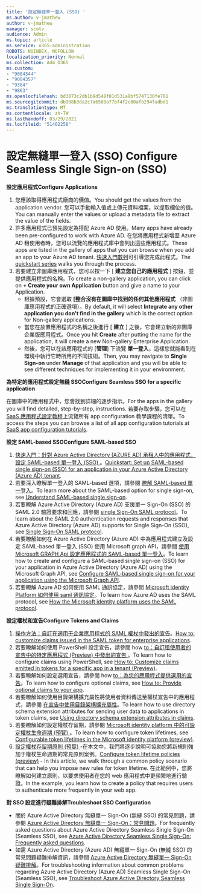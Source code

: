 ```yaml
---
title: '設定無縫單一登入 (SSO) '
ms.author: v-jmathew
author: v-jmathew
manager: scotv
audience: Admin
ms.topic: article
ms.service: o365-administration
ROBOTS: NOINDEX, NOFOLLOW
localization_priority: Normal
ms.collection: Adm_O365
ms.custom:
- "9004344"
- "9004357"
- "9384"
- "9863"
ms.openlocfilehash: bd3873c2db1b8d548f81d531a8bf5747130fe761
ms.sourcegitcommit: db908b3da2c7a6508a77bf4f2c80afb294fadbd1
ms.translationtype: MT
ms.contentlocale: zh-TW
ms.lasthandoff: 03/29/2021
ms.locfileid: "51402258"
---
```

# <a name="configure-seamless-single-sign-on-sso"></a><span data-ttu-id="e7865-102">設定無縫單一登入 (SSO) </span><span class="sxs-lookup"><span data-stu-id="e7865-102">Configure Seamless Single Sign-on (SSO)</span></span>

<span data-ttu-id="e7865-103">**設定應用程式**</span><span class="sxs-lookup"><span data-stu-id="e7865-103">**Configure Applications**</span></span>

1. <span data-ttu-id="e7865-104">您應該取得應用程式廠商的價值。</span><span class="sxs-lookup"><span data-stu-id="e7865-104">You should get the values from the application vendor.</span></span> <span data-ttu-id="e7865-105">您可以手動輸入值或上傳元資料檔案，以提取欄位的值。</span><span class="sxs-lookup"><span data-stu-id="e7865-105">You can manually enter the values or upload a metadata file to extract the value of the fields.</span></span>
2. <span data-ttu-id="e7865-106">許多應用程式已預先設定為搭配 Azure AD 使用。</span><span class="sxs-lookup"><span data-stu-id="e7865-106">Many apps have already been pre-configured to work with Azure AD.</span></span> <span data-ttu-id="e7865-107">在您將應用程式新增至 Azure AD 租使用者時，您可以流覽的應用程式庫中會列出這些應用程式。</span><span class="sxs-lookup"><span data-stu-id="e7865-107">These apps are listed in the gallery of apps that you can browse when you add an app to your Azure AD tenant.</span></span> <span data-ttu-id="e7865-108">[快速入門數列](https://docs.microsoft.com/azure/active-directory/manage-apps/add-application-portal-configure)可引導您完成此程式。</span><span class="sxs-lookup"><span data-stu-id="e7865-108">The [quickstart series](https://docs.microsoft.com/azure/active-directory/manage-apps/add-application-portal-configure) walks you through the process.</span></span>
3. <span data-ttu-id="e7865-109">若要建立非圖庫應用程式，您可以按一下 [ **建立您自己的應用程式** ] 按鈕，並提供應用程式的名稱。</span><span class="sxs-lookup"><span data-stu-id="e7865-109">To create a non-gallery application, you can click on **+ Create your own Application** button and give a name to your Application.</span></span>
    - <span data-ttu-id="e7865-110">根據預設，它會選取 **[整合沒有在圖庫中找到的任何其他應用程式** （非圖庫應用程式的正確選項）。</span><span class="sxs-lookup"><span data-stu-id="e7865-110">By default, it will select **Integrate any other application you don't find in the gallery** which is the correct option for Non-gallery applications.</span></span>
    - <span data-ttu-id="e7865-111">當您在放置應用程式的名稱之後進行 [ **建立** ] 之後，它會建立新的非圖庫企業版應用程式。</span><span class="sxs-lookup"><span data-stu-id="e7865-111">Once you hit **Create** after putting the name for the application, it will create a new Non-gallery Enterprise Application.</span></span>
    - <span data-ttu-id="e7865-112">然後，您可以在該應用程式的 [**管理**] 下流覽 **單一登入**，這樣您就能看到在環境中執行它時所用的不同技術。</span><span class="sxs-lookup"><span data-stu-id="e7865-112">Then, you may navigate to **Single Sign-on** under **Manage** of that application and you will be able to see different techniques for implementing it in your environment.</span></span>

<span data-ttu-id="e7865-113">**為特定的應用程式設定無縫 SSO**</span><span class="sxs-lookup"><span data-stu-id="e7865-113">**Configure Seamless SSO for a specific application**</span></span>

<span data-ttu-id="e7865-114">在圖庫中的應用程式中，您會找到詳細的逐步指示。</span><span class="sxs-lookup"><span data-stu-id="e7865-114">For the apps in the gallery you will find detailed, step-by-step, instructions.</span></span> <span data-ttu-id="e7865-115">若要存取步驟，您可以在 [SaaS 應用程式設定教程](https://docs.microsoft.com/azure/active-directory/saas-apps/tutorial-list)上流覽所有 app configuration 教學課程的清單。</span><span class="sxs-lookup"><span data-stu-id="e7865-115">To access the steps you can browse a list of all app configuration tutorials at [SaaS app configuration tutorials](https://docs.microsoft.com/azure/active-directory/saas-apps/tutorial-list).</span></span>

<span data-ttu-id="e7865-116">**設定 SAML-based SSO**</span><span class="sxs-lookup"><span data-stu-id="e7865-116">**Configure SAML-based SSO**</span></span>

1. <span data-ttu-id="e7865-117">[快速入門：針對 Azure Active Directory (AZURE AD) 承租人中的應用程式，設定 SAML-based 單一登入 (SSO) ](https://docs.microsoft.com/azure/active-directory/manage-apps/add-application-portal-setup-sso)。</span><span class="sxs-lookup"><span data-stu-id="e7865-117">[Quickstart: Set up SAML-based single sign-on (SSO) for an application in your Azure Active Directory (Azure AD) tenant](https://docs.microsoft.com/azure/active-directory/manage-apps/add-application-portal-setup-sso).</span></span>
2. <span data-ttu-id="e7865-118">若要深入瞭解單一登入的 SAML-based 選項，請參閱 [瞭解 SAML-based 單一登入](https://docs.microsoft.com/azure/active-directory/manage-apps/configure-saml-single-sign-on)。</span><span class="sxs-lookup"><span data-stu-id="e7865-118">To learn more about the SAML-based option for single sign-on, see [Understand SAML-based single sign-on](https://docs.microsoft.com/azure/active-directory/manage-apps/configure-saml-single-sign-on).</span></span>
3. <span data-ttu-id="e7865-119">若要瞭解 Azure Active Directory (Azure AD) 支援單一 Sign-On (SSO) 的 SAML 2.0 驗證要求和回應，請參閱 [single Sign-On SAML protocol](https://docs.microsoft.com/azure/active-directory/develop/single-sign-on-saml-protocol)。</span><span class="sxs-lookup"><span data-stu-id="e7865-119">To learn about the SAML 2.0 authentication requests and responses that Azure Active Directory (Azure AD) supports for Single Sign-On (SSO), see [Single Sign-On SAML protocol](https://docs.microsoft.com/azure/active-directory/develop/single-sign-on-saml-protocol).</span></span>
4. <span data-ttu-id="e7865-120">若要瞭解如何在 Azure Active Directory (Azure AD) 中為應用程式建立及設定 SAML-based 單一登入 (SSO) 使用 Microsoft graph API，請參閱 [使用 Microsoft GRAPH Api 設定應用程式的 SAML-based 單一登入](https://docs.microsoft.com/graph/application-saml-sso-configure-api)。</span><span class="sxs-lookup"><span data-stu-id="e7865-120">To learn how to create and configure a SAML-based single sign-on (SSO) for your application in Azure Active Directory (Azure AD) using the Microsoft Graph API, see [Configure SAML-based single sign-on for your application using the Microsoft Graph API](https://docs.microsoft.com/graph/application-saml-sso-configure-api).</span></span>
5. <span data-ttu-id="e7865-121">若要瞭解 Azure AD 如何使用 SAML 通訊協定，請參閱 [Microsoft identity Platform 如何使用 saml 通訊協定](https://docs.microsoft.com/azure/active-directory/develop/active-directory-saml-protocol-reference)。</span><span class="sxs-lookup"><span data-stu-id="e7865-121">To learn how Azure AD uses the SAML protocol, see [How the Microsoft identity platform uses the SAML protocol](https://docs.microsoft.com/azure/active-directory/develop/active-directory-saml-protocol-reference).</span></span>

<span data-ttu-id="e7865-122">**設定權杖和宣告**</span><span class="sxs-lookup"><span data-stu-id="e7865-122">**Configure Tokens and Claims**</span></span>

1. <span data-ttu-id="e7865-123">[操作方法：自訂在適用于企業應用程式的 SAML 權杖中發出的宣告](https://docs.microsoft.com/azure/active-directory/develop/active-directory-saml-claims-customization)。</span><span class="sxs-lookup"><span data-stu-id="e7865-123">[How to: customize claims issued in the SAML token for enterprise applications](https://docs.microsoft.com/azure/active-directory/develop/active-directory-saml-claims-customization).</span></span>
2. <span data-ttu-id="e7865-124">若要瞭解如何使用 PowerShell 設定宣告，請參閱 how [to：自訂租使用者的宣告中的特定應用程式 (Preview) 中發出的宣告 ](https://docs.microsoft.com/azure/active-directory/develop/active-directory-claims-mapping)。</span><span class="sxs-lookup"><span data-stu-id="e7865-124">To learn how to configure claims using PowerShell, see [How to: Customize claims emitted in tokens for a specific app in a tenant (Preview)](https://docs.microsoft.com/azure/active-directory/develop/active-directory-claims-mapping).</span></span>
3. <span data-ttu-id="e7865-125">若要瞭解如何設定選用宣告，請參閱 how [to：為您的應用程式提供選用的宣告](https://docs.microsoft.com/azure/active-directory/develop/active-directory-optional-claims)。</span><span class="sxs-lookup"><span data-stu-id="e7865-125">To learn how to configure optional claims, see [How to: Provide optional claims to your app](https://docs.microsoft.com/azure/active-directory/develop/active-directory-optional-claims).</span></span>
4. <span data-ttu-id="e7865-126">若要瞭解如何使用目錄架構擴充屬性將使用者資料傳送至權杖宣告中的應用程式，請參閱 [在宣告中使用目錄架構擴充屬性](https://docs.microsoft.com/azure/active-directory/develop/active-directory-schema-extensions)。</span><span class="sxs-lookup"><span data-stu-id="e7865-126">To learn how to use directory schema extension attributes for sending user data to applications in token claims, see [Using directory schema extension attributes in claims](https://docs.microsoft.com/azure/active-directory/develop/active-directory-schema-extensions).</span></span>
5. <span data-ttu-id="e7865-127">若要瞭解如何設定權杖存留期，請參閱 [Microsoft identity platform 中的可設定權杖生命週期 (預覽) ](https://docs.microsoft.com/azure/active-directory/develop/active-directory-configurable-token-lifetimes)。</span><span class="sxs-lookup"><span data-stu-id="e7865-127">To learn how to configure token lifetimes, see [Configurable token lifetimes in the Microsoft identity platform (preview)](https://docs.microsoft.com/azure/active-directory/develop/active-directory-configurable-token-lifetimes).</span></span>
6. <span data-ttu-id="e7865-128">[設定權杖存留期原則 (預覽) ](https://docs.microsoft.com/azure/active-directory/develop/configure-token-lifetimes) -在本文中，我們將逐步說明可協助您將新規則強加于權杖生命週期的常見原則案例。</span><span class="sxs-lookup"><span data-stu-id="e7865-128">[Configure token lifetime policies (preview)](https://docs.microsoft.com/azure/active-directory/develop/configure-token-lifetimes) - In this article, we walk through a common policy scenario that can help you impose new rules for token lifetime.</span></span> <span data-ttu-id="e7865-129">在此範例中，您將瞭解如何建立原則，以要求使用者在您的 web 應用程式中更頻繁地進行驗證。</span><span class="sxs-lookup"><span data-stu-id="e7865-129">In the example, you learn how to create a policy that requires users to authenticate more frequently in your web app.</span></span>

<span data-ttu-id="e7865-130">**對 SSO 設定進行疑難排解**</span><span class="sxs-lookup"><span data-stu-id="e7865-130">**Troubleshoot SSO Configuration**</span></span>

- <span data-ttu-id="e7865-131">關於 Azure Active Directory 無縫單一 Sign-On (無縫 SSO) 的常見問題，請參閱 [Azure Active Directory 無縫單一 Sign-On：常見問題](https://docs.microsoft.com/azure/active-directory/hybrid/how-to-connect-sso-faq)。</span><span class="sxs-lookup"><span data-stu-id="e7865-131">For frequently asked questions about Azure Active Directory Seamless Single Sign-On (Seamless SSO), see [Azure Active Directory Seamless Single Sign-On: Frequently asked questions](https://docs.microsoft.com/azure/active-directory/hybrid/how-to-connect-sso-faq).</span></span>
- <span data-ttu-id="e7865-132">如需 Azure Active Directory (Azure AD) 無縫單一 Sign-On (無縫 SSO) 的常見問題疑難排解資訊，請參閱 [Azure Active Directory 無縫單一 Sign-On 疑難排解](https://docs.microsoft.com/azure/active-directory/hybrid/tshoot-connect-sso)。</span><span class="sxs-lookup"><span data-stu-id="e7865-132">For troubleshooting information about common problems regarding Azure Active Directory (Azure AD) Seamless Single Sign-On (Seamless SSO), see [Troubleshoot Azure Active Directory Seamless Single Sign-On](https://docs.microsoft.com/azure/active-directory/hybrid/tshoot-connect-sso).</span></span>
